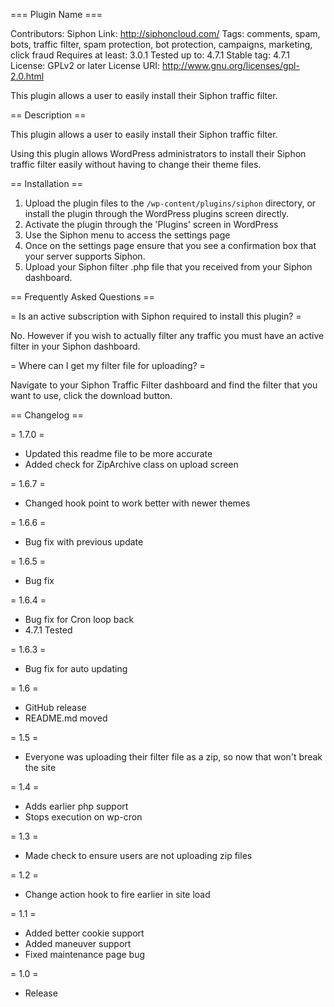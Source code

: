 === Plugin Name ===

Contributors: Siphon
Link: http://siphoncloud.com/
Tags: comments, spam, bots, traffic filter, spam protection, bot protection, campaigns, marketing, click fraud
Requires at least: 3.0.1
Tested up to: 4.7.1
Stable tag: 4.7.1
License: GPLv2 or later
License URI: http://www.gnu.org/licenses/gpl-2.0.html

This plugin allows a user to easily install their Siphon traffic filter.


== Description ==

This plugin allows a user to easily install their Siphon traffic filter.

Using this plugin allows WordPress administrators to install their Siphon traffic filter easily without having to change
their theme files.


== Installation ==

1. Upload the plugin files to the `/wp-content/plugins/siphon` directory, or install the plugin through the WordPress plugins screen directly.
2. Activate the plugin through the 'Plugins' screen in WordPress
3. Use the Siphon menu to access the settings page
4. Once on the settings page ensure that you see a confirmation box that your server supports Siphon.
5. Upload your Siphon filter .php file that you received from your Siphon dashboard.


== Frequently Asked Questions ==

= Is an active subscription with Siphon required to install this plugin? =

No. However if you wish to actually filter any traffic you must have an active filter in your Siphon dashboard.

= Where can I get my filter file for uploading? =

Navigate to your Siphon Traffic Filter dashboard and find the filter that you want to use, click the download button.

== Changelog ==

= 1.7.0 =
* Updated this readme file to be more accurate
* Added check for ZipArchive class on upload screen

= 1.6.7 =
* Changed hook point to work better with newer themes

= 1.6.6 =
* Bug fix with previous update

= 1.6.5 =
* Bug fix

= 1.6.4 =
* Bug fix for Cron loop back
* 4.7.1 Tested

= 1.6.3 =
* Bug fix for auto updating

= 1.6 =
* GitHub release
* README.md moved

= 1.5 =
* Everyone was uploading their filter file as a zip, so now that won't break the site

= 1.4 =
* Adds earlier php support
* Stops execution on wp-cron

= 1.3 =
* Made check to ensure users are not uploading zip files

= 1.2 =
* Change action hook to fire earlier in site load

= 1.1 =
* Added better cookie support
* Added maneuver support
* Fixed maintenance page bug

= 1.0 =
* Release